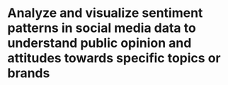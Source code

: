 # Analyze and visualize sentiment patterns in social media data to understand public opinion and attitudes towards specific topics or brands
